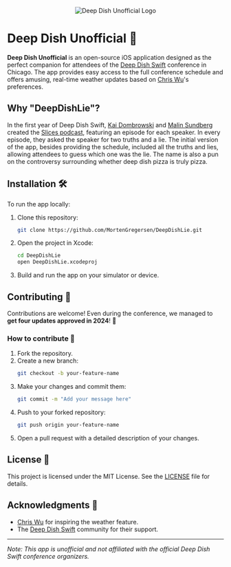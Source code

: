 <p align="center">
<img src="https://raw.githubusercontent.com/MortenGregersen/DeepDishLie/refs/heads/main/DeepDishApp/Assets.xcassets/AppIcon.appiconset/mac256.png" alt="Deep Dish Unofficial Logo" />
</p>

# Deep Dish Unofficial 🍕

**Deep Dish Unofficial** is an open-source iOS application designed as the perfect companion for attendees of the [Deep Dish Swift](https://deepdishswift.com/) conference in Chicago. The app provides easy access to the full conference schedule and offers amusing, real-time weather updates based on [Chris Wu](https://chriswu.com)'s preferences.

## Why "DeepDishLie"?

In the first year of Deep Dish Swift, [Kai Dombrowski](https://kaidombrowski.com) and [Malin Sundberg](https://malinsundberg.com) created the [Slices podcast](https://podcasts.apple.com/us/podcast/slices-the-deep-dish-swift-podcast/id1670026071), featuring an episode for each speaker. In every episode, they asked the speaker for two truths and a lie. The initial version of the app, besides providing the schedule, included all the truths and lies, allowing attendees to guess which one was the lie. The name is also a pun on the controversy surrounding whether deep dish pizza is truly pizza.

## Installation 🛠️

To run the app locally:

1. Clone this repository:
   ```bash
   git clone https://github.com/MortenGregersen/DeepDishLie.git
   ```
2. Open the project in Xcode:
   ```bash
   cd DeepDishLie
   open DeepDishLie.xcodeproj
   ```
3. Build and run the app on your simulator or device.

## Contributing 🥰

Contributions are welcome! Even during the conference, we managed to **get four updates approved in 2024**! 🚀

### How to contribute 🤝

1. Fork the repository.
2. Create a new branch:
   ```bash
   git checkout -b your-feature-name
   ```
3. Make your changes and commit them:
   ```bash
   git commit -m "Add your message here"
   ```
4. Push to your forked repository:
   ```bash
   git push origin your-feature-name
   ```
5. Open a pull request with a detailed description of your changes.

## License 🔏

This project is licensed under the MIT License. See the [LICENSE](LICENSE) file for details.

## Acknowledgments 🙏

- [Chris Wu](https://chriswu.com) for inspiring the weather feature.
- The [Deep Dish Swift](https://deepdishswift.com/) community for their support.

---

*Note: This app is unofficial and not affiliated with the official Deep Dish Swift conference organizers.*
